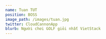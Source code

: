 ```yaml
---
name: Tuan TUT
position: BOSS
image_path: /images/tuan.jpg
twitter: CloudCannonApp
blurb: Người chơi GOLF giỏi nhất VietStack
---
```

